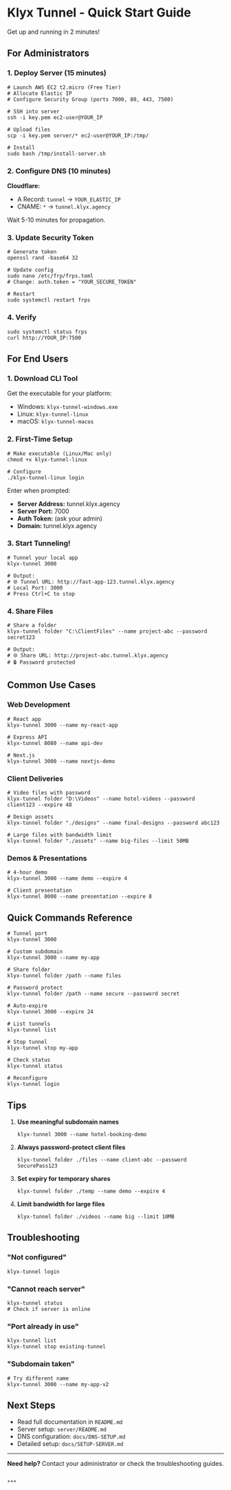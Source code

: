 
# Klyx Tunnel - Quick Start Guide

Get up and running in 2 minutes!

## For Administrators

### 1. Deploy Server (15 minutes)

```
# Launch AWS EC2 t2.micro (Free Tier)
# Allocate Elastic IP
# Configure Security Group (ports 7000, 80, 443, 7500)

# SSH into server
ssh -i key.pem ec2-user@YOUR_IP

# Upload files
scp -i key.pem server/* ec2-user@YOUR_IP:/tmp/

# Install
sudo bash /tmp/install-server.sh
```

### 2. Configure DNS (10 minutes)

**Cloudflare:**
- A Record: `tunnel` → `YOUR_ELASTIC_IP`
- CNAME: `*` → `tunnel.klyx.agency`

Wait 5-10 minutes for propagation.

### 3. Update Security Token

```
# Generate token
openssl rand -base64 32

# Update config
sudo nano /etc/frp/frps.toml
# Change: auth.token = "YOUR_SECURE_TOKEN"

# Restart
sudo systemctl restart frps
```

### 4. Verify

```
sudo systemctl status frps
curl http://YOUR_IP:7500
```

## For End Users

### 1. Download CLI Tool

Get the executable for your platform:
- Windows: `klyx-tunnel-windows.exe`
- Linux: `klyx-tunnel-linux`
- macOS: `klyx-tunnel-macos`

### 2. First-Time Setup

```
# Make executable (Linux/Mac only)
chmod +x klyx-tunnel-linux

# Configure
./klyx-tunnel-linux login
```

Enter when prompted:
- **Server Address:** tunnel.klyx.agency
- **Server Port:** 7000
- **Auth Token:** (ask your admin)
- **Domain:** tunnel.klyx.agency

### 3. Start Tunneling!

```
# Tunnel your local app
klyx-tunnel 3000

# Output:
# 🌐 Tunnel URL: http://fast-app-123.tunnel.klyx.agency
# Local Port: 3000
# Press Ctrl+C to stop
```

### 4. Share Files

```
# Share a folder
klyx-tunnel folder "C:\ClientFiles" --name project-abc --password secret123

# Output:
# 🌐 Share URL: http://project-abc.tunnel.klyx.agency
# 🔒 Password protected
```

## Common Use Cases

### Web Development

```
# React app
klyx-tunnel 3000 --name my-react-app

# Express API
klyx-tunnel 8080 --name api-dev

# Next.js
klyx-tunnel 3000 --name nextjs-demo
```

### Client Deliveries

```
# Video files with password
klyx-tunnel folder "D:\Videos" --name hotel-videos --password client123 --expire 48

# Design assets
klyx-tunnel folder "./designs" --name final-designs --password abc123

# Large files with bandwidth limit
klyx-tunnel folder "./assets" --name big-files --limit 50MB
```

### Demos & Presentations

```
# 4-hour demo
klyx-tunnel 3000 --name demo --expire 4

# Client presentation
klyx-tunnel 8000 --name presentation --expire 8
```

## Quick Commands Reference

```
# Tunnel port
klyx-tunnel 3000

# Custom subdomain
klyx-tunnel 3000 --name my-app

# Share folder
klyx-tunnel folder /path --name files

# Password protect
klyx-tunnel folder /path --name secure --password secret

# Auto-expire
klyx-tunnel 3000 --expire 24

# List tunnels
klyx-tunnel list

# Stop tunnel
klyx-tunnel stop my-app

# Check status
klyx-tunnel status

# Reconfigure
klyx-tunnel login
```

## Tips

1. **Use meaningful subdomain names**
   ```
   klyx-tunnel 3000 --name hotel-booking-demo
   ```

2. **Always password-protect client files**
   ```
   klyx-tunnel folder ./files --name client-abc --password SecurePass123
   ```

3. **Set expiry for temporary shares**
   ```
   klyx-tunnel folder ./temp --name demo --expire 4
   ```

4. **Limit bandwidth for large files**
   ```
   klyx-tunnel folder ./videos --name big --limit 10MB
   ```

## Troubleshooting

### "Not configured"
```
klyx-tunnel login
```

### "Cannot reach server"
```
klyx-tunnel status
# Check if server is online
```

### "Port already in use"
```
klyx-tunnel list
klyx-tunnel stop existing-tunnel
```

### "Subdomain taken"
```
# Try different name
klyx-tunnel 3000 --name my-app-v2
```

## Next Steps

- Read full documentation in `README.md`
- Server setup: `server/README.md`
- DNS configuration: `docs/DNS-SETUP.md`
- Detailed setup: `docs/SETUP-SERVER.md`

---

**Need help?** Contact your administrator or check the troubleshooting guides.
```

***

